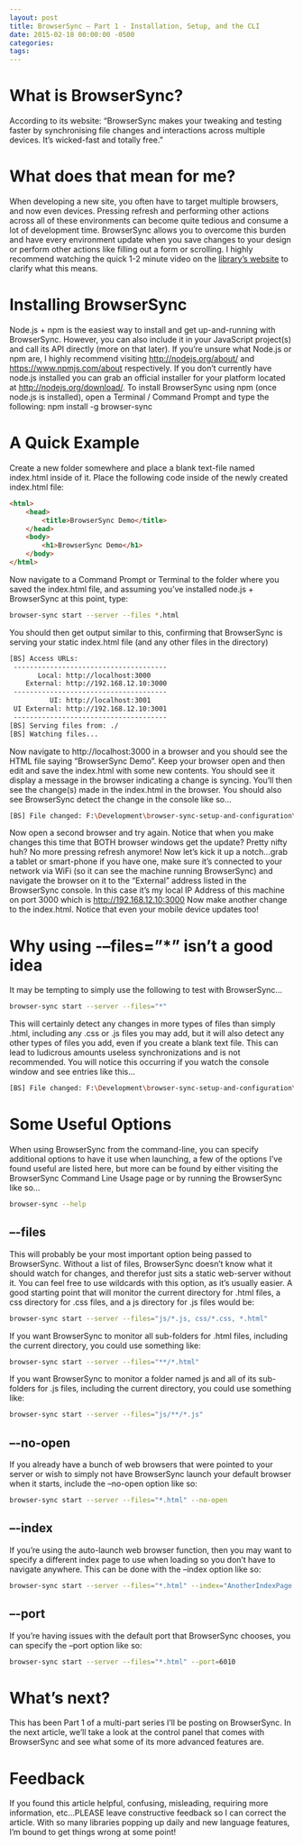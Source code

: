 ```yaml
---
layout: post
title: BrowserSync – Part 1 - Installation, Setup, and the CLI
date: 2015-02-18 00:00:00 -0500
categories: 
tags:
---
```

# What is BrowserSync?
According to its website: “BrowserSync makes your tweaking and testing faster by synchronising file changes and interactions across multiple devices. It’s wicked-fast and totally free.”

# What does that mean for me?
When developing a new site, you often have to target multiple browsers, and now even devices. Pressing refresh and performing other actions across all of these environments can become quite tedious and consume a lot of development time. BrowserSync allows you to overcome this burden and have every environment update when you save changes to your design or perform other actions like filling out a form or scrolling. I highly recommend watching the quick 1-2 minute video on the [library’s website](http://www.browsersync.io/) to clarify what this means.

# Installing BrowserSync
Node.js + npm is the easiest way to install and get up-and-running with BrowserSync. However, you can also include it in your JavaScript project(s) and call its API directly (more on that later). If you’re unsure what Node.js or npm are, I highly recommend visiting http://nodejs.org/about/ and https://www.npmjs.com/about respectively. If you don’t currently have node.js installed you can grab an official installer for your platform located at http://nodejs.org/download/. To install BrowserSync using npm (once node.js is installed), open a Terminal / Command Prompt and type the following: npm install -g browser-sync

# A Quick Example
Create a new folder somewhere and place a blank text-file named index.html inside of it. Place the following code inside of the newly created index.html file:

```html
<html>
    <head>
        <title>BrowserSync Demo</title>
    </head>
    <body>
        <h1>BrowserSync Demo</h1>
    </body>
</html>
```

Now navigate to a Command Prompt or Terminal to the folder where you saved the index.html file, and assuming you’ve installed node.js + BrowserSync at this point, type:

```bash
browser-sync start --server --files *.html
```

You should then get output similar to this, confirming that BrowserSync is serving your static index.html file (and any other files in the directory)

```bash
[BS] Access URLs:
 --------------------------------------
       Local: http://localhost:3000
    External: http://192.168.12.10:3000
 --------------------------------------
          UI: http://localhost:3001
 UI External: http://192.168.12.10:3001
 --------------------------------------
[BS] Serving files from: ./
[BS] Watching files...
```

Now navigate to http://localhost:3000 in a browser and you should see the HTML file saying “BrowserSync Demo”. Keep your browser open and then edit and save the index.html with some new contents. You should see it display a message in the browser indicating a change is syncing. You’ll then see the change(s) made in the index.html in the browser. You should also see BrowserSync detect the change in the console like so…

```bash
[BS] File changed: F:\Development\browser-sync-setup-and-configuration\index.html
```

Now open a second browser and try again. Notice that when you make changes this time that BOTH browser windows get the update? Pretty nifty huh? No more pressing refresh anymore! Now let’s kick it up a notch…grab a tablet or smart-phone if you have one, make sure it’s connected to your network via WiFi (so it can see the machine running BrowserSync) and navigate the browser on it to the “External” address listed in the BrowserSync console. In this case it’s my local IP Address of this machine on port 3000 which is http://192.168.12.10:3000 Now make another change to the index.html. Notice that even your mobile device updates too!

# Why using -–files=”*” isn’t a good idea
It may be tempting to simply use the following to test with BrowserSync…

```bash
browser-sync start --server --files="*"
```

This will certainly detect any changes in more types of files than simply .html, including any .css or .js files you may add, but it will also detect any other types of files you add, even if you create a blank text file. This can lead to ludicrous amounts useless synchronizations and is not recommended. You will notice this occurring if you watch the console window and see entries like this…

```bash
[BS] File changed: F:\Development\browser-sync-setup-and-configuration\New Text Document.txt
```

# Some Useful Options
When using BrowserSync from the command-line, you can specify additional options to have it use when launching, a few of the options I’ve found useful are listed here, but more can be found by either visiting the BrowserSync Command Line Usage page or by running the BrowserSync like so…

```bash
browser-sync --help
```

## –-files
This will probably be your most important option being passed to BrowserSync. Without a list of files, BrowserSync doesn’t know what it should watch for changes, and therefor just sits a static web-server without it. You can feel free to use wildcards with this option, as it’s usually easier. A good starting point that will monitor the current directory for .html files, a css directory for .css files, and a js directory for .js files would be:

```bash
browser-sync start --server --files="js/*.js, css/*.css, *.html"
```

If you want BrowserSync to monitor all sub-folders for .html files, including the current directory, you could use something like:

```bash
browser-sync start --server --files="**/*.html"
```

If you want BrowserSync to monitor a folder named js and all of its sub-folders for .js files, including the current directory, you could use something like:

```bash
browser-sync start --server --files="js/**/*.js"
```

## –-no-open
If you already have a bunch of web browsers that were pointed to your server or wish to simply not have BrowserSync launch your default browser when it starts, include the –no-open option like so:

```bash
browser-sync start --server --files="*.html" --no-open
```

## –-index
If you’re using the auto-launch web browser function, then you may want to specify a different index page to use when loading so you don’t have to navigate anywhere. This can be done with the –index option like so:

```bash
browser-sync start --server --files="*.html" --index="AnotherIndexPage.html";
```

## –-port
If you’re having issues with the default port that BrowserSync chooses, you can specify the –port option like so:

```bash
browser-sync start --server --files="*.html" --port=6010
```

# What’s next?
This has been Part 1 of a multi-part series I’ll be posting on BrowserSync. In the next article, we’ll take a look at the control panel that comes with BrowserSync and see what some of its more advanced features are.

# Feedback
If you found this article helpful, confusing, misleading, requiring more information, etc…PLEASE leave constructive feedback so I can correct the article. With so many libraries popping up daily and new language features, I’m bound to get things wrong at some point!